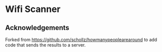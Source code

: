 # Wifi Scanner

## Acknowledgements

Forked from https://github.com/schollz/howmanypeoplearearound to add code that sends the results to a server.
